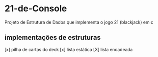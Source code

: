 # 21-de-Console
 Projeto de Estrutura de Dados que implementa o jogo 21 (blackjack) em c

## implementações de estruturas
 [x] pilha de cartas do deck
 [x] lista estática
 [X] lista encadeada